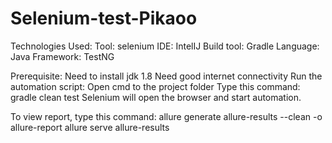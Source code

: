 # Selenium-test-Pikaoo

Technologies Used:
Tool: selenium
IDE: IntelIJ
Build tool: Gradle
Language: Java
Framework: TestNG

Prerequisite:
Need to install jdk 1.8
Need good internet connectivity
Run the automation script:
Open cmd to the project folder
Type this command:
gradle clean test
Selenium will open the browser and start automation.



To view report, type this command:
allure generate allure-results --clean -o allure-report
allure serve allure-results
